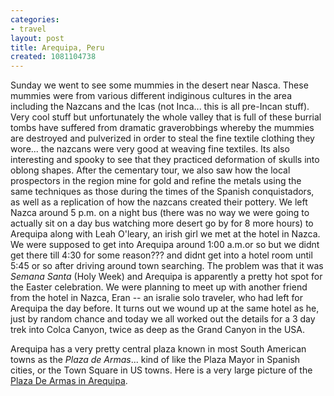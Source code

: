 ```yaml
---
categories:
- travel
layout: post
title: Arequipa, Peru
created: 1081104738
---
```

Sunday we went to see some mummies in the desert near Nasca. These mummies were from various different indiginous cultures in the area including the Nazcans and the Icas (not Inca... this is all pre-Incan stuff). Very cool stuff but unfortunately the whole valley that is full of these burrial tombs have suffered from dramatic graverobbings whereby the mummies are destroyed and pulverized in order to steal the fine textile clothing they wore... the nazcans were very good at weaving fine textiles.  Its also interesting and spooky to see that they practiced deformation of skulls into oblong shapes. After the cementary tour, we also saw how the local prospectors in the region mine for gold and refine the metals using the same techniques as those during the times of the Spanish conquistadors, as well as a replication of how the nazcans created their pottery. We left Nazca around 5 p.m. on a night bus (there was no way we were going to actually sit on a day bus watching more desert go by for 8 more hours) to Arequipa along with Leah O'leary, an irish girl we met at the hotel in Nazca.  We were supposed to get into Arequipa around 1:00 a.m.or so but we didnt get there till 4:30 for some reason??? and didnt get into a hotel room until 5:45 or so after driving around town searching. The problem was that it was <em>Semana Santa</em> (Holy Week) and Arequipa is apparently a pretty hot spot for the Easter celebration.  We were planning to meet up with another friend from the hotel in Nazca, Eran -- an isralie solo traveler, who had left for Arequipa the day before. It turns out we wound up at the same hotel as he, just by random chance and today we all worked out the details for a 3 day trek into Colca Canyon, twice as deep as the Grand Canyon in the USA.    

Arequipa has a very pretty central plaza known in most South American towns as the <em>Plaza de Armas</em>... kind of like the Plaza Mayor in Spanish cities, or the Town Square in US towns. Here is a very large picture of the <a href="http://club.telepolis.com/jrguitar21/destinations/south_america2004/Peru-Arequipa-PlazaDeArmas.jpg">Plaza De Armas in Arequipa</a>.
